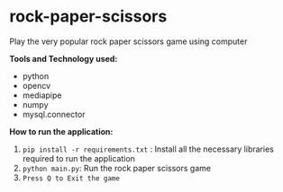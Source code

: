 # rock-paper-scissors

Play the very popular rock paper scissors game using computer

**Tools and Technology used:**
- python
- opencv
- mediapipe
- numpy
- mysql.connector

**How to run the application:**
1. `pip install -r requirements.txt` : Install all the necessary libraries required to run the application
2. `python main.py`: Run the rock paper scissors game
3. `Press Q to Exit the game`
